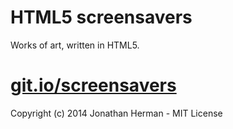 HTML5 screensavers
===

Works of art, written in HTML5.

[git.io/screensavers](http://git.io/screensavers)
===

Copyright (c) 2014 Jonathan Herman - MIT License
